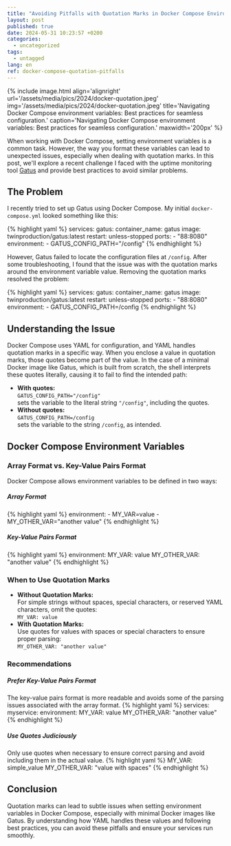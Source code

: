 ```yaml
---
title: "Avoiding Pitfalls with Quotation Marks in Docker Compose Environment Variables"
layout: post
published: true
date: 2024-05-31 10:23:57 +0200
categories:
  - uncategorized
tags:
  - untagged
lang: en
ref: docker-compose-quotation-pitfalls
---
```


{% include image.html align='alignright' url='/assets/media/pics/2024/docker-quotation.jpeg' img='/assets/media/pics/2024/docker-quotation.jpeg' title='Navigating Docker Compose environment variables: Best practices for seamless configuration.' caption='Navigating Docker Compose environment variables: Best practices for seamless configuration.' maxwidth='200px' %}


When working with Docker Compose, setting environment variables is a common task.
However, the way you format these variables can lead to unexpected issues, especially when dealing with quotation marks.
In this post, we'll explore a recent challenge I faced with the uptime monitoring tool [Gatus](https://github.com/TwinProduction/gatus) and provide best practices to avoid similar problems.

## The Problem

I recently tried to set up Gatus using Docker Compose. My initial `docker-compose.yml` looked something like this:

{% highlight yaml %}
services:
  gatus:
    container_name: gatus
    image: twinproduction/gatus:latest
    restart: unless-stopped
    ports:
      - "88:8080"
    environment:
      - GATUS_CONFIG_PATH="/config"
{% endhighlight %}

However, Gatus failed to locate the configuration files at `/config`. After some troubleshooting, I found that the issue was with the quotation marks around the environment variable value. Removing the quotation marks resolved the problem:

{% highlight yaml %}
services:
  gatus:
    container_name: gatus
    image: twinproduction/gatus:latest
    restart: unless-stopped
    ports:
      - "88:8080"
    environment:
      - GATUS_CONFIG_PATH=/config
{% endhighlight %}

## Understanding the Issue

Docker Compose uses YAML for configuration, and YAML handles quotation marks in a specific way.
When you enclose a value in quotation marks, those quotes become part of the value. In the case of a minimal Docker image like Gatus, which is built from scratch, the shell interprets these quotes literally, causing it to fail to find the intended path:

- **With quotes:**  
`GATUS_CONFIG_PATH="/config"`  
sets the variable to the literal string `"/config"`, including the quotes.
- **Without quotes:**  
`GATUS_CONFIG_PATH=/config`  
sets the variable to the string `/config`, as intended.

## Docker Compose Environment Variables

### Array Format vs. Key-Value Pairs Format

Docker Compose allows environment variables to be defined in two ways:

##### Array Format
   {% highlight yaml %}
   environment:
     - MY_VAR=value
     - MY_OTHER_VAR="another value"
   {% endhighlight %}

##### Key-Value Pairs Format
   {% highlight yaml %}
   environment:
     MY_VAR: value
     MY_OTHER_VAR: "another value"
   {% endhighlight %}

### When to Use Quotation Marks

- **Without Quotation Marks:**  
For simple strings without spaces, special characters, or reserved YAML characters, omit the quotes:  
`MY_VAR: value`
- **With Quotation Marks:**  
Use quotes for values with spaces or special characters to ensure proper parsing:  
`MY_OTHER_VAR: "another value"`

### Recommendations

##### Prefer Key-Value Pairs Format
   The key-value pairs format is more readable and avoids some of the parsing issues associated with the array format.
   {% highlight yaml %}
   services:
     myservice:
       environment:
         MY_VAR: value
         MY_OTHER_VAR: "another value"
   {% endhighlight %}

##### Use Quotes Judiciously
   Only use quotes when necessary to ensure correct parsing and avoid including them in the actual value.
   {% highlight yaml %}
   MY_VAR: simple_value
   MY_OTHER_VAR: "value with spaces"
   {% endhighlight %}

## Conclusion

Quotation marks can lead to subtle issues when setting environment variables in Docker Compose, especially with minimal Docker images like Gatus.
By understanding how YAML handles these values and following best practices, you can avoid these pitfalls and ensure your services run smoothly.


